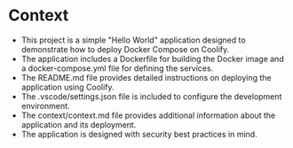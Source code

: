 # Context

- This project is a simple "Hello World" application designed to demonstrate how to deploy Docker Compose on Coolify.
- The application includes a Dockerfile for building the Docker image and a docker-compose.yml file for defining the services.
- The README.md file provides detailed instructions on deploying the application using Coolify.
- The .vscode/settings.json file is included to configure the development environment.
- The context/context.md file provides additional information about the application and its deployment.
- The application is designed with security best practices in mind.

